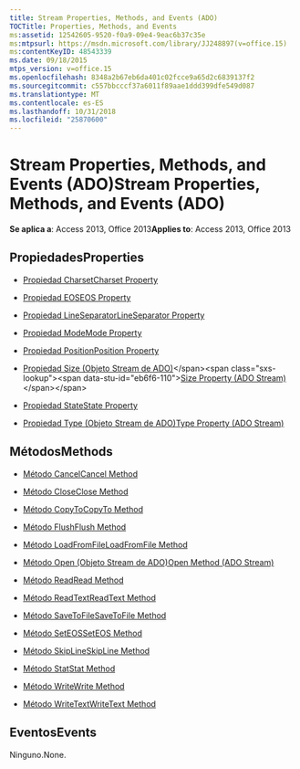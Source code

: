 ```yaml
---
title: Stream Properties, Methods, and Events (ADO)
TOCTitle: Properties, Methods, and Events
ms:assetid: 12542605-9520-f0a9-09e4-9eac6b37c35e
ms:mtpsurl: https://msdn.microsoft.com/library/JJ248897(v=office.15)
ms:contentKeyID: 48543339
ms.date: 09/18/2015
mtps_version: v=office.15
ms.openlocfilehash: 8348a2b67eb6da401c02fcce9a65d2c6839137f2
ms.sourcegitcommit: c557bbcccf37a6011f89aae1ddd399dfe549d087
ms.translationtype: MT
ms.contentlocale: es-ES
ms.lasthandoff: 10/31/2018
ms.locfileid: "25870600"
---
```

# <a name="stream-properties-methods-and-events-ado"></a><span data-ttu-id="eb6f6-102">Stream Properties, Methods, and Events (ADO)</span><span class="sxs-lookup"><span data-stu-id="eb6f6-102">Stream Properties, Methods, and Events (ADO)</span></span>


<span data-ttu-id="eb6f6-103">**Se aplica a**: Access 2013, Office 2013</span><span class="sxs-lookup"><span data-stu-id="eb6f6-103">**Applies to**: Access 2013, Office 2013</span></span>

## <a name="properties"></a><span data-ttu-id="eb6f6-104">Propiedades</span><span class="sxs-lookup"><span data-stu-id="eb6f6-104">Properties</span></span>

- [<span data-ttu-id="eb6f6-105">Propiedad Charset</span><span class="sxs-lookup"><span data-stu-id="eb6f6-105">Charset Property</span></span>](charset-property-ado.md)

- [<span data-ttu-id="eb6f6-106">Propiedad EOS</span><span class="sxs-lookup"><span data-stu-id="eb6f6-106">EOS Property</span></span>](eos-property-ado.md)

- [<span data-ttu-id="eb6f6-107">Propiedad LineSeparator</span><span class="sxs-lookup"><span data-stu-id="eb6f6-107">LineSeparator Property</span></span>](lineseparator-property-ado.md)

- [<span data-ttu-id="eb6f6-108">Propiedad Mode</span><span class="sxs-lookup"><span data-stu-id="eb6f6-108">Mode Property</span></span>](mode-property-ado.md)

- [<span data-ttu-id="eb6f6-109">Propiedad Position</span><span class="sxs-lookup"><span data-stu-id="eb6f6-109">Position Property</span></span>](position-property-ado.md)

- <span data-ttu-id="eb6f6-110">[Propiedad Size (Objeto Stream de ADO)](https://msdn.microsoft.com/library/jj250128\(v=office.15\))</span><span class="sxs-lookup"><span data-stu-id="eb6f6-110">[Size Property (ADO Stream)](https://msdn.microsoft.com/library/jj250128\(v=office.15\))</span></span>

- [<span data-ttu-id="eb6f6-111">Propiedad State</span><span class="sxs-lookup"><span data-stu-id="eb6f6-111">State Property</span></span>](state-property-ado.md)

- [<span data-ttu-id="eb6f6-112">Propiedad Type (Objeto Stream de ADO)</span><span class="sxs-lookup"><span data-stu-id="eb6f6-112">Type Property (ADO Stream)</span></span>](type-property-ado-stream.md)

## <a name="methods"></a><span data-ttu-id="eb6f6-113">Métodos</span><span class="sxs-lookup"><span data-stu-id="eb6f6-113">Methods</span></span>

- [<span data-ttu-id="eb6f6-114">Método Cancel</span><span class="sxs-lookup"><span data-stu-id="eb6f6-114">Cancel Method</span></span>](cancel-method-ado.md)

- [<span data-ttu-id="eb6f6-115">Método Close</span><span class="sxs-lookup"><span data-stu-id="eb6f6-115">Close Method</span></span>](close-method-ado.md)

- [<span data-ttu-id="eb6f6-116">Método CopyTo</span><span class="sxs-lookup"><span data-stu-id="eb6f6-116">CopyTo Method</span></span>](copyto-method-ado.md)

- [<span data-ttu-id="eb6f6-117">Método Flush</span><span class="sxs-lookup"><span data-stu-id="eb6f6-117">Flush Method</span></span>](flush-method-ado.md)

- [<span data-ttu-id="eb6f6-118">Método LoadFromFile</span><span class="sxs-lookup"><span data-stu-id="eb6f6-118">LoadFromFile Method</span></span>](loadfromfile-method-ado.md)

- [<span data-ttu-id="eb6f6-119">Método Open (Objeto Stream de ADO)</span><span class="sxs-lookup"><span data-stu-id="eb6f6-119">Open Method (ADO Stream)</span></span>](open-method-ado-stream.md)

- [<span data-ttu-id="eb6f6-120">Método Read</span><span class="sxs-lookup"><span data-stu-id="eb6f6-120">Read Method</span></span>](read-method-ado.md)

- [<span data-ttu-id="eb6f6-121">Método ReadText</span><span class="sxs-lookup"><span data-stu-id="eb6f6-121">ReadText Method</span></span>](readtext-method-ado.md)

- [<span data-ttu-id="eb6f6-122">Método SaveToFile</span><span class="sxs-lookup"><span data-stu-id="eb6f6-122">SaveToFile Method</span></span>](savetofile-method-ado.md)

- [<span data-ttu-id="eb6f6-123">Método SetEOS</span><span class="sxs-lookup"><span data-stu-id="eb6f6-123">SetEOS Method</span></span>](seteos-method-ado.md)

- [<span data-ttu-id="eb6f6-124">Método SkipLine</span><span class="sxs-lookup"><span data-stu-id="eb6f6-124">SkipLine Method</span></span>](skipline-method-ado.md)

- [<span data-ttu-id="eb6f6-125">Método Stat</span><span class="sxs-lookup"><span data-stu-id="eb6f6-125">Stat Method</span></span>](stat-method-ado.md)

- [<span data-ttu-id="eb6f6-126">Método Write</span><span class="sxs-lookup"><span data-stu-id="eb6f6-126">Write Method</span></span>](write-method-ado.md)

- [<span data-ttu-id="eb6f6-127">Método WriteText</span><span class="sxs-lookup"><span data-stu-id="eb6f6-127">WriteText Method</span></span>](writetext-method-ado.md)

## <a name="events"></a><span data-ttu-id="eb6f6-128">Eventos</span><span class="sxs-lookup"><span data-stu-id="eb6f6-128">Events</span></span>

<span data-ttu-id="eb6f6-129">Ninguno.</span><span class="sxs-lookup"><span data-stu-id="eb6f6-129">None.</span></span>

